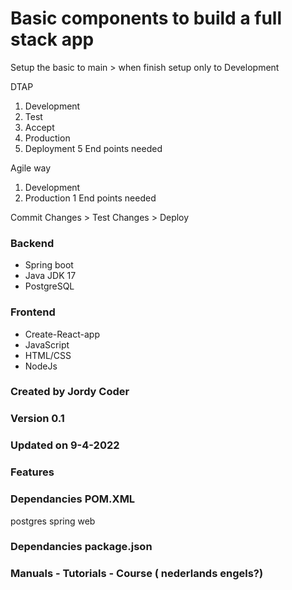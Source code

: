 # Basic components to build a full stack app
Setup the basic to main > when finish setup only to Development

DTAP

1. Development 
2. Test
3. Accept
4. Production
5. Deployment 
5 End points needed

Agile way

1. Development
2. Production
1 End points needed

Commit Changes > Test Changes > Deploy 

### Backend
- Spring boot
- Java JDK 17 
- PostgreSQL

### Frontend
- Create-React-app
- JavaScript
- HTML/CSS
- NodeJs

 
### Created by Jordy Coder

### Version 0.1

### Updated on 9-4-2022

### Features

### Dependancies POM.XML
postgres
spring web
### Dependancies package.json

### Manuals - Tutorials - Course ( nederlands engels?)

